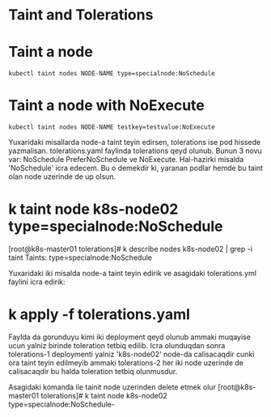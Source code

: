 # Taint and Tolerations

# Taint a node
```
kubectl taint nodes NODE-NAME type=specialnode:NoSchedule
```

# Taint a node with NoExecute
```
kubectl taint nodes NODE-NAME testkey=testvalue:NoExecute
```
Yuxaridaki misallarda node-a taint teyin edirsen, tolerations ise pod hissede yazmalisan. tolerations.yaml faylinda tolerations qeyd olunub. Bunun 3 novu var: NoSchedule PreferNoSchedule ve NoExecute. Hal-hazirki misalda 'NoSchedule' icra edecem. Bu o demekdir ki, yaranan podlar hemde bu taint olan node uzerinde de up olsun.
# k taint node  k8s-node02 type=specialnode:NoSchedule
[root@k8s-master01 tolerations]# k describe nodes k8s-node02 | grep -i taint
Taints:             type=specialnode:NoSchedule

Yuxaridaki iki misalda node-a taint teyin edirik ve asagidaki tolerations.yml faylini icra edirik:
# k apply -f tolerations.yaml 

Faylda da gorunduyu kimi iki deployment qeyd olunub ammaki muqayise ucun yalniz birinde toleration tetbiq edilib. Icra olunduqdan sonra tolerations-1 deploymenti yalniz  'k8s-node02' node-da calisacaqdir cunki ora taint teyin edilmeyib ammaki tolerations-2 her iki node uzerinde de calisacaqdir bu halda toleration tetbiq olunmusdur.

Asagidaki komanda ile tainit node uzerinden delete etmek olur
[root@k8s-master01 tolerations]# k taint  node  k8s-node02 type=specialnode:NoSchedule-